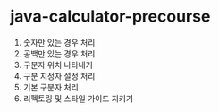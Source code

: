 # java-calculator-precourse
1. 숫자만 있는 경우 처리
2. 공백만 있는 경우 처리
3. 구분자 위치 나타내기
4. 구분 지정자 설정 처리
5. 기본 구분자 처리
6. 리펙토링 및 스타일 가이드 지키기
